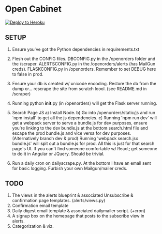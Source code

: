 # Open Cabinet
[![Deploy to Heroku](https://www.herokucdn.com/deploy/button.svg)](https://heroku.com/deploy)

## SETUP

1. Ensure you've got the Python dependencies in requirements.txt

2. Flesh out the CONFIG files. DBCONFIG.py in the /openorders folder and the /scraper. ALERTSCONFIG.py in the /openorders/alerts (has MailGun creds). FLASKCONFIG.py in /openorders. Remember to set DEBUG here to false in prod. 

3. Ensure your db is created w/ unicode encoding. Restore the db from the dump or... rescrape the site from scratch loool. (see README.md in /scraper)

4. Running python __init__.py (in /openorders) will get the Flask server running.

5. Search Page JS
   a) Install Node.
   b) Go into /openorders/static/js and run 'npm install' to get all the js dependencies.
   c) Running 'npm run dev' will get a webpack server to serve a bundle.js for dev purposes, ensure you're linking to the dev bundle.js at the bottom search.html file and escape the prod bundle.js and vice versa for dev purposes. (Alternatively branch dev & prod) Running 'webpack search.jsx bundle.js' will spit out a bundle.js for prod. 
All this is just for that search page's UI. If you can't find someone comfortable w/ React; get someone to do it in Angular or JQuery. Should be trivial.

6. Run a daily cron on dailyscrape.py. At the bottom I have an email sent for basic logging. Furbish your own Mailgun/mailer creds.

## TODO
1. The views in the alerts blueprint & associated Unsubscribe & confirmation page templates. (alerts/views.py)
2. Confirmation email template 
3. Daily digest email template & associated dailymailer script. (+cron)
4. A signup box on the homepage that posts to the subscribe view in alerts.
5. Categorization & viz.
